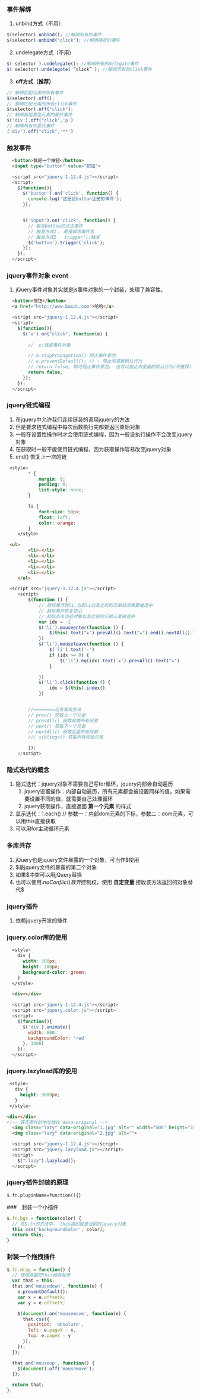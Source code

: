 ### 事件解绑
1. unbind方式（不用）
```js
$(selector).unbind(); //解绑所有的事件
$(selector).unbind("click"); //解绑指定的事件
```
2. undelegate方式（不用）
```js
$( selector ).undelegate(); //解绑所有的delegate事件
$( selector).undelegate( “click” ); //解绑所有的click事件
```
3. **off方式（推荐）**
```js
// 解绑匹配元素的所有事件
$(selector).off();
// 解绑匹配元素的所有click事件
$(selector).off("click");
// 解绑指定类型元素的委托事件
$('div').off("click",'p')
// 解绑所有的委托事件
('div').off("click",'**')
```

### 触发事件

```html
  <button>我是一个按钮</button>
  <input type="button" value="按钮">
```
```js
  <script src="jquery-1.12.4.js"></script>
  <script>
    $(function(){
      $('button').on('click', function() {
        console.log('这是给button注册的事件');
      });


      $('input').on('click', function() {
        // 触发button的点击事件
        // 触发方式1： 直接调用事件名
        // 触发方式2   trigger():触发 
        $('button').trigger('click');
      });
    });
  </script>
```

### jquery事件对象 event

1. jQuery事件对象其实就是js事件对象的一个封装，处理了兼容性。
```html
  <button>按钮</button>
  <a href="http://www.baidu.com">哈哈</a>
```
```js
  <script src="jquery-1.12.4.js"></script>
  <script>
    $(function(){
      $('a').on("click", function(e) {
 
        //  e:就是事件对象 

        // e.stopPropagation() 阻止事件冒泡
        // e.preventDefault(); // : 阻止浏览器默认行为
        // return false; 即可阻止事件冒泡， 也可以阻止浏览器的默认行为(不推荐)
        return false;
      });
    });
  </script>
```

### jquery链式编程

1. 在jquery中允许我们连续链装的调用jquery的方法
2. 但是要求链式编程中每次函数执行完都要返回原始对象
3. 一般在设置性操作时才会使用链式编程，因为一般设执行操作不会改变jquery对象
4. 在获取时一般不能使用链式编程，因为获取操作容易改变jquery对象
5. end() 恢复上一次的链

```css
 <style>
        * {
            margin: 0;
            padding: 0;
            list-style: none;
        }

        li {
            font-size: 50px;
            float: left;
            color: orange;
        }
    </style>
```
```html
 <ul>
        <li>☆</li>
        <li>☆</li>
        <li>☆</li>
        <li>☆</li>
        <li>☆</li>
    </ul>
```
```js
 <script src="jquery-1.12.4.js"></script>
    <script>
        $(function () {
            // 鼠标悬浮到li,当前li以及之前的兄弟成员需要被选中
            // 鼠标离开恢复空心
            // 鼠标点击当前对象以及之前的兄弟元素被选中
            var idx = -1
            $('li').mouseenter(function () {               
                $(this).text("★").prevAll().text("★").end().nextAll().text("☆")
            })
            $('li').mouseleave(function () {
                $('li').text('☆')
                if (idx >= 0) {
                    $('li').eq(idx).text('★').prevAll().text("★")
                }

            })
            $('li').click(function () {
                idx = $(this).index()
            })


        //========还有常用方法
        // prev() 获取上一个兄弟
        // prevAll() 获取前面所有兄弟
        // next() 获取下一个兄弟
        // nextAll() 获取后面所有兄弟
        /// siblings() 获取所有同级兄弟

        });
    </script>
```

### 隐式迭代的概念

1. 隐式迭代：jquery对象不需要自己写for循环，jquery内部会自动遍历 
   1. jquery设置操作：内部自动遍历，所有元素都会被设置同样的值，如果需要设置不同的值，就需要自己处理循环
   2. jquery获取操作，直接返回 **第一个元素** 的样式
2. 显示迭代：1.each()  // 参数一：内部dom元素的下标，参数二：dom元素，可以用this直接获取
3. 可以用for主动循环元素

### 多库共存

1. jQuery也是jquery文件暴露的一个对象，可当作$使用
2. $是jquery文件的暴露的第二个对象
3. 如果$冲突可以用jQuery替换
4. 也可以使用$.noConflic()放弃$控制权，使用 **自定变量** 接收该方法返回的对象替代$

### jquery插件

1. 依赖jquery开发的插件

### jquery.color库的使用

```css
  <style>
    div {
      width: 300px;
      height: 300px;
      background-color: green;
    }
  </style>
```
```html
  <div></div>
```
```js
  <script src="jquery-1.12.4.js"></script>
  <script src="jquery.color.js"></script>
  <script>
    $(function(){
      $('div').animate({
        width: 600,
        backgroundColor: 'red'
      }, 1000)
    });
  </script>
```

### jquery.lazyload库的使用

 ```css
  <style>
    div {
      height: 3000px;
    }
  </style>
 ```

```html
<div></div>
<!-- 真实图片的地址放在 data-original -->
  <img class="lazy" data-original="1.jpg" alt="" width="500" height="350">
  <img class="lazy" data-original="2.jpg" alt="">
```
``` js
  <script src="jquery-1.12.4.js"></script>
  <script src="jquery.lazyload.js"></script>
  <script>
    $(".lazy").lazyload();
  </script>
```
### jquery插件封装的原理

`$.fn.pluginName=function(){}`

###　封装一个小插件

```js
$.fn.bgc = function(color) {
  // 在$.fn的方法中， this指的就是当前的jquery对象
  this.css('backgroundColor', color);
  return this;
}
```

### 封装一个拖拽插件

```js
$.fn.drag = function() {
  // 使用变量把this给存起来
  var that = this;
  that.on('mousedown', function(e) {
    e.preventDefault();
    var x = e.offsetX;
    var y = e.offsetY;

    $(document).on('mousemove', function(e) {
      that.css({
        position: 'absolute',
        left: e.pageX - x,
        top: e.pageY - y
      });
    });
  });

  that.on('mouseup', function() {
    $(document).off('mousemove');
  });

  return that;
};
```


